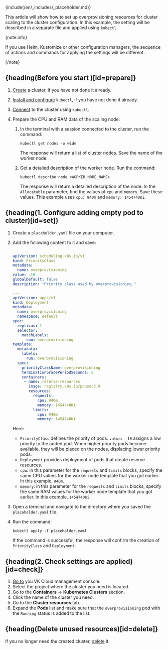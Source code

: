 {include(/en/_includes/_placeholder.md)}

This article will show how to set up overprovisioning resources for cluster scaling to the cluster configuration. In this example, the setting will be described in a separate file and applied using `kubectl`.

{note:info}

If you use Helm, Kustomize or other configuration managers, the sequence of actions and commands for applying the settings will be different.

{/note}

## {heading(Before you start )[id=prepare]}

1. [Create](../../instructions/create-cluster) a cluster, if you have not done it already.
1. [Install and configure](../../connect/kubectl) `kubectl`, if you have not done it already.
1. [Connect](../../connect/kubectl#check_connection) to the cluster using `kubectl`.
1. Prepare the CPU and RAM data of the scaling node:

    1. In the terminal with a session connected to the cluster, run the command:

       ```console
       kubectl get nodes -o wide
       ```

       The response will return a list of cluster nodes. Save the name of the worker node.

    1. Get a detailed description of the worker node. Run the command:

       ```console
       kubectl describe node <WORKER_NODE_NAME>
       ```

       The response will return a detailed description of the node. In the `Allocatable` parameter, find the values of `cpu` and `memory`. Save these values. This example uses `cpu: 940m` and `memory: 1454740Ki`.

## {heading(1. Configure adding empty pod to cluster)[id=set]}

1. Create a `placeholder.yaml` file on your computer.
1. Add the following content to it and save:

   ```yaml

   apiVersion: scheduling.k8s.io/v1
   kind: PriorityClass
   metadata:
     name: overprovisioning
   value: -10
   globalDefault: false
   description: "Priority class used by overprovisioning."

   ---
   apiVersion: apps/v1
   kind: Deployment
   metadata:
     name: overprovisioning
     namespace: default
   spec:
     replicas: 1
     selector:
       matchLabels:
         run: overprovisioning
   template:
     metadata:
       labels:
         run: overprovisioning
     spec:
       priorityClassName: overprovisioning
       terminationGracePeriodSeconds: 0
       containers:
        - name: reserve-resources
          image: registry.k8s.io/pause:3.9
          resources:
            requests:
              cpu: 940m
              memory: 1454740Ki
            limits:
              cpu: 940m
              memory: 1454740Ki
   ```

   Here:

    - `PriorityClass` defines the priority of pods. `value: -10` assigns a low priority to the added pod. When higher priority pods become available, they will be placed on the nodes, displacing lower priority pods.
    - `Deployment` provides deployment of pods that create reserve resources.
    - `cpu`: in this parameter for the `requests` and `limits` blocks, specify the same CPU values for the worker node template that you got earlier. In this example, `940m`.
    - `memory`: in this parameter for the `requests` and `limits` blocks, specify the same RAM values for the worker node template that you got earlier. In this example, `1454740Ki`.

1. Open a terminal and navigate to the directory where you saved the `placeholder.yaml` file.
1. Run the command:

   ```console
   kubectl apply -f placeholder.yaml
   ```

   If the command is successful, the response will confirm the creation of `PriorityClass` and `Deployment`.

## {heading(2. Check settings are applied)[id=check]}

1. [Go to](https://msk.cloud.vk.com/app/) you VK Cloud management console.
1. Select the project where the cluster you need is located.
1. Go to the **Containers** → **Kubernetes Clusters** section.
1. Click the name of the cluster you need.
1. Go to the **Cluster resources** tab.
1. Expand the **Pods** list and make sure that the `overprovisioning` pod with the `Running` status is added to the list.

## {heading(Delete unused resources)[id=delete]}

If you no longer need the created cluster, [delete](../../instructions/manage-cluster#delete_cluster) it.